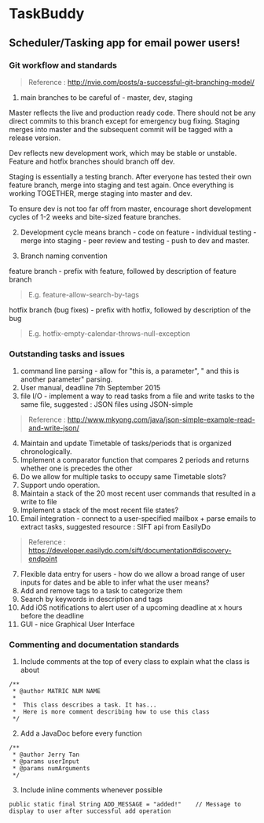# TaskBuddy
## Scheduler/Tasking app for email power users! ##

### Git workflow and standards ###
>Reference : http://nvie.com/posts/a-successful-git-branching-model/

1.  main branches to be careful of - master, dev, staging

 Master reflects the live and production ready code. There should not be any direct commits to this branch except for emergency bug fixing. Staging merges into master and the subsequent commit will be tagged with a release version.

 Dev reflects new development work, which may be stable or unstable. Feature and hotfix branches should branch off dev.

 Staging is essentially a testing branch. After everyone has tested their own feature branch, merge into staging and test again. Once everything is working TOGETHER, merge staging into master and dev.

 To ensure dev is not too far off from master, encourage short development cycles of 1-2 weeks and bite-sized feature branches. 

2. Development cycle means branch - code on feature - individual testing - merge into staging - peer review and testing - push to dev and master.

3. Branch naming convention

 feature branch - prefix with feature, followed by description of feature branch

>E.g. feature-allow-search-by-tags

 hotfix branch (bug fixes) - prefix with hotfix,  followed by description of the bug

>E.g. hotfix-empty-calendar-throws-null-exception

### Outstanding tasks and issues ###

1.  command line parsing - allow for "this is, a parameter", " and this is another parameter" parsing.
2.  User manual, deadline 7th September 2015
3.  file I/O - implement a way to read tasks from a file and write tasks to the same file, suggested : JSON files using JSON-simple
> Reference : http://www.mkyong.com/java/json-simple-example-read-and-write-json/

4.  Maintain and update Timetable of tasks/periods that is organized chronologically.
  1. Implement a comparator function that compares 2 periods and returns whether one is precedes the other
  2. Do we allow for multiple tasks to occupy same Timetable slots?
5. Support undo operation.
  1. Maintain a stack of the 20 most recent user commands that resulted in a write to file
  2. Implement a stack of the most recent file states?
6.  Email integration - connect to a user-specified mailbox + parse emails to extract tasks, suggested resource : SIFT api from EasilyDo
> Reference : https://developer.easilydo.com/sift/documentation#discovery-endpoint
7.  Flexible data entry for users - how do we allow a broad range of user inputs for dates and be able to infer what the user means?
8.  Add and remove tags to a task to categorize them
9.  Search by keywords in description and tags
10.  Add iOS notifications to alert user of a upcoming deadline at x hours before the deadline
11. GUI - nice Graphical User Interface

### Commenting and documentation standards ###

1. Include comments at the top of every class to explain what the class is about

```
/** 
 * @author MATRIC NUM NAME
 * 
 *  This class describes a task. It has...
 *  Here is more comment describing how to use this class
 */
```

2. Add a JavaDoc before every function 

```
/**
 * @author Jerry Tan
 * @params userInput    
 * @params numArguments
 */
```

3. Include inline comments whenever possible

```
public static final String ADD_MESSAGE = "added!"    // Message to display to user after successful add operation
```